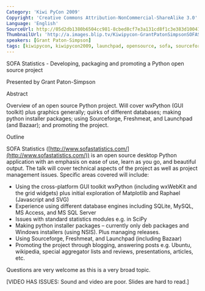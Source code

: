 ```yaml
---
Category: 'Kiwi PyCon 2009'
Copyright: 'Creative Commons Attribution-NonCommercial-ShareAlike 3.0'
Language: 'English'
SourceUrl: http://05d2db1380b6504cc981-8cbed8cf7e3a131cd8f1c3e383d10041.r93.cf2.rackcdn.com/kiwi-pycon-2009/120_grant-paton-simpson-sofa-statistics-developing-packaging-and-promoting-a-python-open-source-project.flv
ThumbnailUrl: 'http://a.images.blip.tv/Kiwipycon-GrantPatonSimpsonSOFAStatisticsDevelopingPackagingPromo591-977.jpg'
speakers: [Grant Paton-Simpson]
tags: [kiwipycon, kiwipycon2009, launchpad, opensource, sofa, sourceforge]
---
```

SOFA Statistics - Developing, packaging and promoting a Python open source
project

Presented by Grant Paton-Simpson

Abstract

Overview of an open source Python project. Will cover wxPython (GUI toolkit)
plus graphics generally; quirks of different databases; making python
installer packages; using Sourceforge, Freshmeat, and Launchpad (and Bazaar);
and promoting the project.

Outline

SOFA Statistics
([http://www.sofastatistics.com/](http://www.sofastatistics.com/)) is an open
source desktop Python application with an emphasis on ease of use, learn as
you go, and beautiful output. The talk will cover technical aspects of the
project as well as project management issues. Specific areas covered will
include:

  * Using the cross-platform GUI toolkit wxPython (including wxWebKit and the grid widgets) plus initial exploration of Matplotlib and Raphael (Javascript and SVG) 
  * Experience using different database engines including SQLite, MySQL, MS Access, and MS SQL Server 
  * Issues with standard statistics modules e.g. in SciPy 
  * Making python installer packages – currently only deb packages and Windows installers (using NSIS). Plus managing releases. 
  * Using Sourceforge, Freshmeat, and Launchpad (including Bazaar) 
  * Promoting the project through blogging, answering posts e.g. Ubuntu, wikipedia, special aggregator lists and reviews, presentations, articles, etc. 

Questions are very welcome as this is a very broad topic.

[VIDEO HAS ISSUES: Sound and video are poor. Slides are hard to read.]

